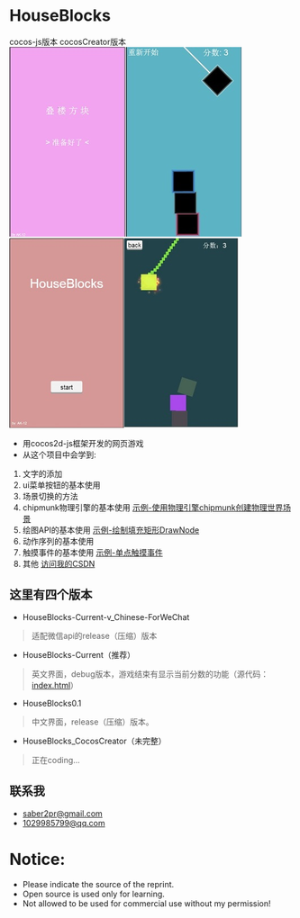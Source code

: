 # HouseBlocks
 cocos-js版本				  cocosCreator版本
![loadingImage...](https://github.com/Saber2pr/MyWeb/blob/master/resource/HB_CU.jpg)
![loadingImage...](https://github.com/Saber2pr/MyWeb/blob/master/resource/HB_CCC.jpg)

* 用cocos2d-js框架开发的网页游戏
* 从这个项目中会学到:
 1. 文字的添加
 2. ui菜单按钮的基本使用
 3. 场景切换的方法
 4. chipmunk物理引擎的基本使用 [示例-使用物理引擎chipmunk创建物理世界场景](https://blog.csdn.net/u011607490/article/details/81347359)
 5. 绘图API的基本使用 [示例-绘制填充矩形DrawNode](https://blog.csdn.net/u011607490/article/details/81368195)
 6. 动作序列的基本使用
 7. 触摸事件的基本使用 [示例-单点触摸事件](https://blog.csdn.net/u011607490/article/details/81388344)
 8. 其他 [访问我的CSDN](https://blog.csdn.net/u011607490/article/category/7899652)
	
## 这里有四个版本
* HouseBlocks-Current-v_Chinese-ForWeChat
> 适配微信api的release（压缩）版本
* HouseBlocks-Current（推荐）
> 英文界面，debug版本，游戏结束有显示当前分数的功能（源代码：[index.html](https://github.com/Saber2pr/HouseBlocks/blob/master/HouseBlocks-current/index.html)）
* HouseBlocks0.1
> 中文界面，release（压缩）版本。
* HouseBlocks_CocosCreator（未完整）
> 正在coding...

## 联系我
* saber2pr@gmail.com
* 1029985799@qq.com

# Notice:
* Please indicate the source of the reprint.
* Open source is used only for learning.
* Not allowed to be used for commercial use without my permission!
